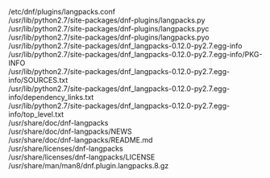 /etc/dnf/plugins/langpacks.conf  
/usr/lib/python2.7/site-packages/dnf-plugins/langpacks.py  
/usr/lib/python2.7/site-packages/dnf-plugins/langpacks.pyc  
/usr/lib/python2.7/site-packages/dnf-plugins/langpacks.pyo  
/usr/lib/python2.7/site-packages/dnf\_langpacks-0.12.0-py2.7.egg-info  
/usr/lib/python2.7/site-packages/dnf\_langpacks-0.12.0-py2.7.egg-info/PKG-INFO  
/usr/lib/python2.7/site-packages/dnf\_langpacks-0.12.0-py2.7.egg-info/SOURCES.txt  
/usr/lib/python2.7/site-packages/dnf\_langpacks-0.12.0-py2.7.egg-info/dependency\_links.txt  
/usr/lib/python2.7/site-packages/dnf\_langpacks-0.12.0-py2.7.egg-info/top\_level.txt  
/usr/share/doc/dnf-langpacks  
/usr/share/doc/dnf-langpacks/NEWS  
/usr/share/doc/dnf-langpacks/README.md  
/usr/share/licenses/dnf-langpacks  
/usr/share/licenses/dnf-langpacks/LICENSE  
/usr/share/man/man8/dnf.plugin.langpacks.8.gz  
